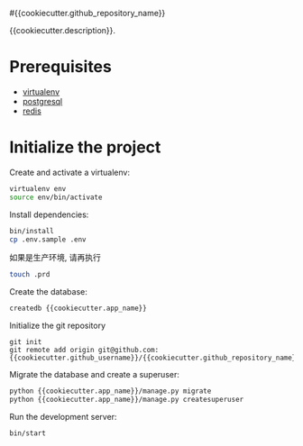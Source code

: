#{{cookiecutter.github_repository_name}}

{{cookiecutter.description}}.

# Prerequisites
- [virtualenv](https://virtualenv.pypa.io/en/latest/)
- [postgresql](http://www.postgresql.org/)
- [redis](http://redis.io/)

# Initialize the project
Create and activate a virtualenv:

```bash
virtualenv env
source env/bin/activate
```
Install dependencies:

```bash
bin/install
cp .env.sample .env
```

如果是生产环境, 请再执行
```bash
touch .prd
```

Create the database:

```bash
createdb {{cookiecutter.app_name}}
```
Initialize the git repository

```
git init
git remote add origin git@github.com:{{cookiecutter.github_username}}/{{cookiecutter.github_repository_name}}.git
```

Migrate the database and create a superuser:
```bash
python {{cookiecutter.app_name}}/manage.py migrate
python {{cookiecutter.app_name}}/manage.py createsuperuser
```

Run the development server:
```bash
bin/start
```